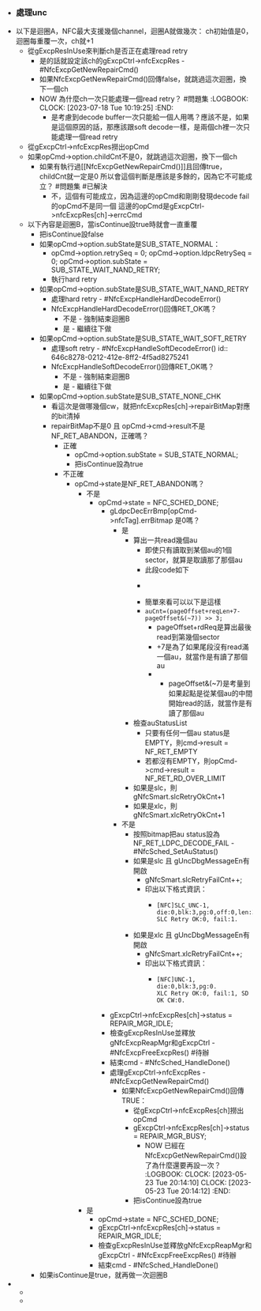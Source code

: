 - ### 處理unc
- 以下是迴圈A，NFC最大支援幾個channel，迴圈A就做幾次：
  ch初始值是0，迴圈每重覆一次，ch就+1
	- 從gExcpResInUse來判斷ch是否正在處理read retry
		- 是的話就設定該ch的gExcpCtrl->nfcExcpRes - #NfcExcpGetNewRepairCmd()
		- 如果NfcExcpGetNewRepairCmd()回傳false，就跳過這次迴圈，換下一個ch
		- NOW 為什麼ch一次只能處理一個read retry？ #問題集
		  :LOGBOOK:
		  CLOCK: [2023-07-18 Tue 10:19:25]
		  :END:
			- 是考慮到decode buffer一次只能給一個人用嗎？應該不是，如果是這個原因的話，那應該跟soft decode一樣，是兩個ch裡一次只能處理一個read retry
	- 從gExcpCtrl->nfcExcpRes撈出opCmd
	- 如果opCmd->option.childCnt不是0，就跳過這次迴圈，換下一個ch
		- 如果有執行過[[NfcExcpGetNewRepairCmd()]]且回傳true，childCnt就一定是0
		  所以會這個判斷是應該是多餘的，因為它不可能成立？ #問題集 #已解決
			- 不，這個有可能成立，因為這邊的opCmd和剛剛發現decode fail的opCmd不是同一個
			  這邊的opCmd是gExcpCtrl->nfcExcpRes[ch]->errcCmd
	- 以下內容是迴圈B，當isContinue設true時就會一直重覆
		- 把isContinue設false
		- 如果opCmd->option.subState是SUB_STATE_NORMAL：
			- opCmd->option.retrySeq = 0;
			  opCmd->option.ldpcRetrySeq = 0;
			  opCmd->option.subState = SUB_STATE_WAIT_NAND_RETRY;
			- 執行hard retry
		- 如果opCmd->option.subState是SUB_STATE_WAIT_NAND_RETRY
			- 處理hard retry - #NfcExcpHandleHardDecodeError()
			- NfcExcpHandleHardDecodeError()回傳RET_OK嗎？
				- 不是 - 強制結束迴圈B
				- 是 - 繼續往下做
		- 如果opCmd->option.subState是SUB_STATE_WAIT_SOFT_RETRY
			- 處理soft retry - #NfcExcpHandleSoftDecodeError()
			  id:: 646c8278-0212-412e-8ff2-4f5ad8275241
			- NfcExcpHandleSoftDecodeError()回傳RET_OK嗎？
				- 不是 - 強制結束迴圈B
				- 是 - 繼續往下做
		- 如果opCmd->option.subState是SUB_STATE_NONE_CHK
			- 看這次是做哪幾個cw，就把nfcExcpRes[ch]->repairBitMap對應的bit清掉
			- repairBitMap不是0 且 opCmd->cmd->result不是NF_RET_ABANDON，正確嗎？
				- 正確
					- opCmd->option.subState = SUB_STATE_NORMAL;
					- 把isContinue設為true
				- 不正確
					- opCmd->state是NF_RET_ABANDON嗎？
						- 不是
							- opCmd->state = NFC_SCHED_DONE;
								- gLdpcDecErrBmp[opCmd->nfcTag].errBitmap 是0嗎？
									- 是
										- 算出一共read幾個au
											- 即使只有讀取到某個au的1個sector，就算是取讀那了那個au
											- 此段code如下
											- ```auCnt=(opCmd->cmd-request.rdReq.pageOffset+opCmd->cmd-request.rdReq.reqLen+7-(opCmd->cmd-request.rdReq.pageOffset&(~7))) >> 3;
											  ```
											- 簡單來看可以以下是這樣
											- `auCnt=(pageOffset+reqLen+7-pageOffset&(~7)) >> 3;`
												- pageOffset+rdReq是算出最後read到第幾個sector
												- +7是為了如果尾段沒有read滿一個au，就當作是有讀了那個au
												- - pageOffset&(~7)是考量到如果起點是從某個au的中間開始read的話，就當作是有讀了那個au
										- 檢查auStatusList
											- 只要有任何一個au status是EMPTY，則cmd->result = NF_RET_EMPTY
											- 若都沒有EMPTY，則opCmd->cmd->result = NF_RET_RD_OVER_LIMIT
										- 如果是slc，則gNfcSmart.slcRetryOkCnt+1
										- 如果是xlc，則gNfcSmart.xlcRetryOkCnt+1
									- 不是
										- 按照bitmap把au status設為NF_RET_LDPC_DECODE_FAIL - #NfcSched_SetAuStatus()
										- 如果是slc 且 gUncDbgMessageEn有開啟
											- gNfcSmart.slcRetryFailCnt++;
											- 印出以下格式資訊：
												- ```
												  [NFC]SLC_UNC-1, die:0,blk:3,pg:0,off:0,len:32.
												  SLC Retry OK:0, fail:1.
												  ```
										- 如果是xlc 且 gUncDbgMessageEn有開啟
											- gNfcSmart.xlcRetryFailCnt++;
											- 印出以下格式資訊：
												- ```
												  [NFC]UNC-1, die:0,blk:3,pg:0.
												  XLC Retry OK:0, fail:1, SD OK CW:0.
												  ```
								- gExcpCtrl->nfcExcpRes[ch]->status = REPAIR_MGR_IDLE;
								- 檢查gExcpResInUse並釋放gNfcExcpReapMgr和gExcpCtrl - #NfcExcpFreeExcpRes() #待辦
								- 結束cmd - #NfcSched_HandleDone()
								- 處理gExcpCtrl->nfcExcpRes - #NfcExcpGetNewRepairCmd()
									- 如果NfcExcpGetNewRepairCmd()回傳TRUE：
										- 從gExcpCtrl->nfcExcpRes[ch]撈出opCmd
										- gExcpCtrl->nfcExcpRes[ch]->status = REPAIR_MGR_BUSY;
											- NOW 已經在NfcExcpGetNewRepairCmd()設了為什麼還要再設一次？
											  :LOGBOOK:
											  CLOCK: [2023-05-23 Tue 20:14:10]
											  CLOCK: [2023-05-23 Tue 20:14:12]
											  :END:
										- 把isContinue設為true
						- 是
							- opCmd->state = NFC_SCHED_DONE;
							- gExcpCtrl->nfcExcpRes[ch]->status = REPAIR_MGR_IDLE;
							- 檢查gExcpResInUse並釋放gNfcExcpReapMgr和gExcpCtrl - #NfcExcpFreeExcpRes() #待辦
							- 結束cmd - #NfcSched_HandleDone()
		- 如果isContinue是true，就再做一次迴圈B
-
	-
	-